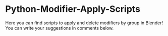 # Python-Modifier-Apply-Scripts
Here you can find scripts to apply and delete modifiers by group in Blender!
You can write your suggestions in comments below.

